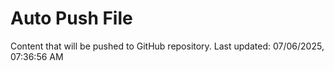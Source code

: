 # Auto Push File

Content that will be pushed to GitHub repository.
Last updated: 07/06/2025, 07:36:56 AM